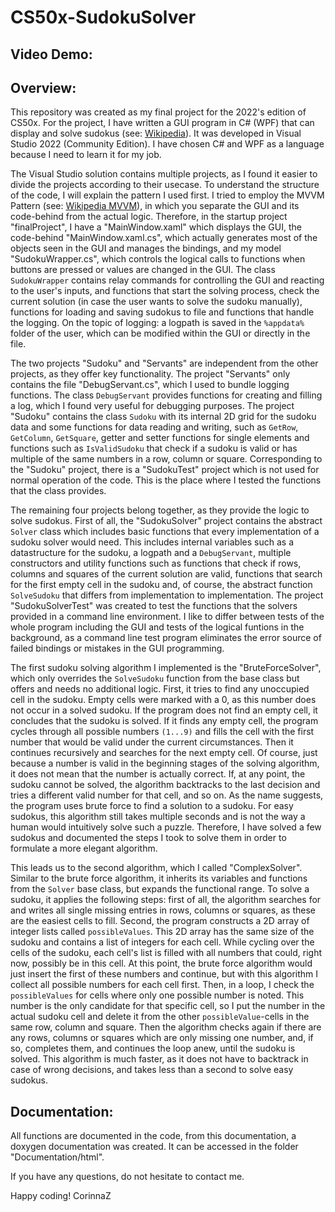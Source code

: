 # CS50x-SudokuSolver
## Video Demo:  <URL HERE>

## Overview:
This repository was created as my final project for the 2022's edition of CS50x. For the project, I have written a GUI program in C# (WPF) that can display and solve sudokus (see: [Wikipedia](https://en.wikipedia.org/wiki/Sudoku)). It was developed in Visual Studio 2022 (Community Edition). I have chosen C# and WPF as a language because I need to learn it for my job.

The Visual Studio solution contains multiple projects, as I found it easier to divide the projects according to their usecase. To understand the structure of the code, I will explain the pattern I used first. I tried to employ the MVVM Pattern (see: [Wikipedia MVVM](https://en.wikipedia.org/wiki/Model%E2%80%93view%E2%80%93viewmodel)), in which you separate the GUI and its code-behind from the actual logic. Therefore, in the startup project "finalProject", I have a "MainWindow.xaml" which displays the GUI, the code-behind "MainWindow.xaml.cs", which actually generates most of the objects seen in the GUI and manages the bindings, and my model "SudokuWrapper.cs", which controls the logical calls to functions when buttons are pressed or values are changed in the GUI. The class `SudokuWrapper` contains relay commands for controlling the GUI and reacting to the user's inputs, and functions that start the solving process, check the current solution (in case the user wants to solve the sudoku manually), functions for loading and saving sudokus to file and functions that handle the logging. On the topic of logging: a logpath is saved in the `%appdata%` folder of the user, which can be modified within the GUI or directly in the file.

The two projects "Sudoku" and "Servants" are independent from the other projects, as they offer key functionality. The project "Servants" only contains the file "DebugServant.cs", which I used to bundle logging functions. The class `DebugServant` provides functions for creating and filling a log, which I found very useful for debugging purposes. The project "Sudoku" contains the class `Sudoku` with its internal 2D grid for the sudoku data and some functions for data reading and writing, such as `GetRow`, `GetColumn`, `GetSquare`, getter and setter functions for single elements and functions such as `IsValidSudoku` that check if a sudoku is valid or has multiple of the same numbers in a row, column or square. Corresponding to the "Sudoku" project, there is a "SudokuTest" project which is not used for normal operation of the code. This is the place where I tested the functions that the class provides.

The remaining four projects belong together, as they provide the logic to solve sudokus. First of all, the "SudokuSolver" project contains the abstract `Solver` class which includes basic functions that every implementation of a sudoku solver would need. This includes internal variables such as a datastructure for the sudoku, a logpath and a `DebugServant`, multiple constructors and utility functions such as functions that check if rows, columns and squares of the current solution are valid, functions that search for the first empty cell in the sudoku and, of course, the abstract function `SolveSudoku` that differs from implementation to implementation. The project "SudokuSolverTest" was created to test the functions that the solvers provided in a command line environment. I like to differ between tests of the whole program including the GUI and tests of the logical funtions in the background, as a command line test program eliminates the error source of failed bindings or mistakes in the GUI programming. 

The first sudoku solving algorithm I implemented is the "BruteForceSolver", which only overrides the `SolveSudoku` function from the base class but offers and needs no additional logic. First, it tries to find any unoccupied cell in the sudoku. Empty cells were marked with a 0, as this number does not occur in a solved sudoku. If the program does not find an empty cell, it concludes that the sudoku is solved. If it finds any empty cell, the program cycles through all possible numbers `(1...9)` and fills the cell with the first number that would be valid under the current circumstances. Then it continues recursively and searches for the next empty cell. Of course, just because a number is valid in the beginning stages of the solving algorithm, it does not mean that the number is actually correct. If, at any point, the sudoku cannot be solved, the algorithm backtracks to the last decision and tries a different valid number for that cell, and so on. As the name suggests, the program uses brute force to find a solution to a sudoku. For easy sudokus, this algorithm still takes multiple seconds and is not the way a human would intuitively solve such a puzzle. Therefore, I have solved a few sudokus and documented the steps I took to solve them in order to formulate a more elegant algorithm.

This leads us to the second algorithm, which I called "ComplexSolver". Similar to the brute force algorithm, it inherits its variables and functions from the `Solver` base class, but expands the functional range. To solve a sudoku, it applies the following steps: first of all, the algorithm searches for and writes all single missing entries in rows, columns or squares, as these are the easiest cells to fill. Second, the program constructs a 2D array of integer lists called `possibleValues`. This 2D array has the same size of the sudoku and contains a list of integers for each cell. While cycling over the cells of the sudoku, each cell's list is filled with all numbers that could, right now, possibly be in this cell. At this point, the brute force algorithm would just insert the first of these numbers and continue, but with this algorithm I collect all possible numbers for each cell first. Then, in a loop, I check the `possibleValues` for cells where only one possible number is noted. This number is the only candidate for that specific cell, so I put the number in the actual sudoku cell and delete it from the other `possibleValue`-cells in the same row, column and square. Then the algorithm checks again if there are any rows, columns or squares which are only missing one number, and, if so, completes them, and continues the loop anew, until the sudoku is solved. This algorithm is much faster, as it does not have to backtrack in case of wrong decisions, and takes less than a second to solve easy sudokus.

## Documentation:
All functions are documented in the code, from this documentation, a doxygen documentation was created. It can be accessed in the folder "Documentation/html".

If you have any questions, do not hesitate to contact me.

Happy coding!
CorinnaZ
